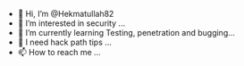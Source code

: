 - 👋 Hi, I’m @Hekmatullah82
- 👀 I’m interested in security ...
- 🌱 I’m currently learning Testing, penetration and bugging...
- 💞️ I need hack path tips ...
- 📫 How to reach me ...

<!---
Hekmatullah82/Hekmatullah82 is a ✨ special ✨ repository because its `README.md` (this file) appears on your GitHub profile.
You can click the Preview link to take a look at your changes.
--->
